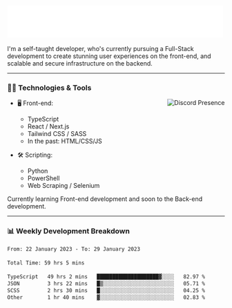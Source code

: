 <img src="assets/wave.svg" alt=":wave:" />

I'm a self-taught developer, who's currently pursuing a Full-Stack development to create stunning user experiences on the front-end, and scalable and secure infrastructure on the backend.

---

### 🧑‍💻 Technologies & Tools

<a href="https://discord.com/users/414304208649453568" target="_blank" rel="nofollow">
   <img src="https://lanyard-profile-readme.vercel.app/api/414304208649453568?idleMessage=Probably%20doing%20something%20else..." alt="Discord Presence" align="right">
</a>

- 🖥️ Front-end:

  - TypeScript
  - React / Next.js
  - Tailwind CSS / SASS
  - In the past: HTML/CSS/JS

- 🛠 Scripting:

  - Python
  - PowerShell
  - Web Scraping / Selenium

Currently learning Front-end development and soon to the Back-end development.

---

### 📊 Weekly Development Breakdown

<!-- ![ccrsxx's GitHub Stats](https://github-readme-stats.vercel.app/api?username=ccrsxx&count_private=true&theme=tokyonight) -->
<!-- ![ccrsxx's Top Langs](https://github-readme-stats.vercel.app/api/top-langs/?username=ccrsxx&hide=lua,java,html&theme=tokyonight) -->

<!--START_SECTION:waka-->

```text
From: 22 January 2023 - To: 29 January 2023

Total Time: 59 hrs 5 mins

TypeScript   49 hrs 2 mins   ████████████████████▓░░░░   82.97 %
JSON         3 hrs 22 mins   █▒░░░░░░░░░░░░░░░░░░░░░░░   05.71 %
SCSS         2 hrs 30 mins   █░░░░░░░░░░░░░░░░░░░░░░░░   04.25 %
Other        1 hr 40 mins    ▓░░░░░░░░░░░░░░░░░░░░░░░░   02.83 %
```

<!--END_SECTION:waka-->
